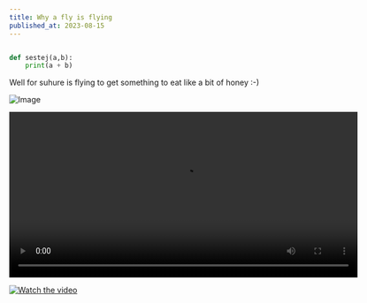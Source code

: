 ```yaml
---
title: Why a fly is flying
published_at: 2023-08-15
---
```


```python

def sestej(a,b):
    print(a + b)
```

Well for suhure is flying to get something to eat like a bit of honey :-)

![Image](https://c4.wallpaperflare.com/wallpaper/224/473/99/vehicle-rocket-soyuz-roscosmos-state-corporation-wallpaper-preview.jpg)


<video width="630" height="300" src="https://www.youtube.com/watch?v=krD3xySrwNk&ab_channel=1420byDaniilOrain"></video>

[![Watch the video](https://i.stack.imgur.com/Vp2cE.png)](https://youtu.be/vt5fpE0bzSY)
